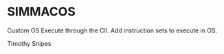 # SIMMACOS
Custom OS 
Execute through the ClI.
Add instruction sets to execute in OS.

Timothy Snipes

